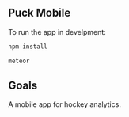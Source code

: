 ## Puck Mobile


To run the app in develpment: 
```js
npm install

meteor
```

## Goals
A mobile app for hockey analytics.

